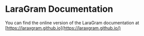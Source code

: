# LaraGram Documentation

You can find the online version of the LaraGram documentation at [https://laraxgram.github.io](https://laraxgram.github.io/)

